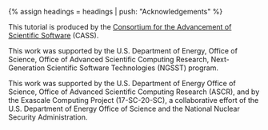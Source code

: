 {% assign headings = headings | push: "Acknowledgements" %}

<p>This tutorial is produced by the <a href="https://cass.community">Consortium for the Advancement of Scientific Software</a> (CASS).</p>

<p>This work was supported by the U.S. Department of Energy, Office of Science, Office of Advanced Scientific Computing Research, Next-Generation Scientific Software Technologies (NGSST) program.</p>

<p>This work was supported by the U.S. Department of Energy Office of Science, Office of Advanced Scientific Computing Research (ASCR), and by the Exascale Computing Project (17-SC-20-SC), a collaborative effort of the U.S. Department of Energy Office of Science and the National Nuclear Security Administration.</p>